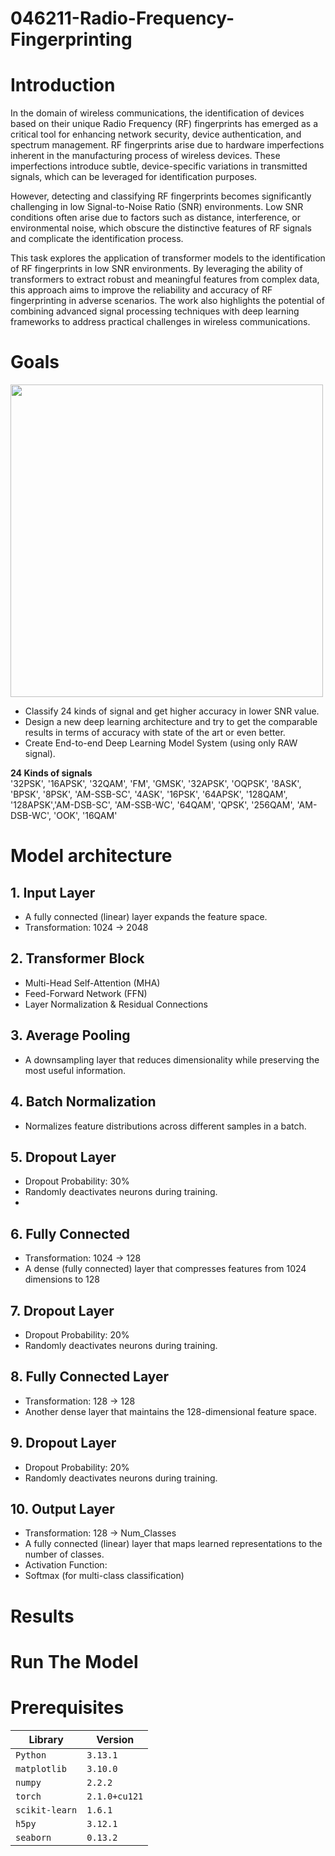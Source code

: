 # 046211-Radio-Frequency-Fingerprinting
# Introduction
In the domain of wireless communications, the identification of devices based on their unique Radio Frequency (RF) fingerprints has emerged as a critical tool for enhancing network security, device authentication, and spectrum management. RF fingerprints arise due to hardware imperfections inherent in the manufacturing process of wireless devices. These imperfections introduce subtle, device-specific variations in transmitted signals, which can be leveraged for identification purposes.

However, detecting and classifying RF fingerprints becomes significantly challenging in low Signal-to-Noise Ratio (SNR) environments. Low SNR conditions often arise due to factors such as distance, interference, or environmental noise, which obscure the distinctive features of RF signals and complicate the identification process.

This task explores the application of transformer models to the identification of RF fingerprints in low SNR environments. By leveraging the ability of transformers to extract robust and meaningful features from complex data, this approach aims to improve the reliability and accuracy of RF fingerprinting in adverse scenarios. The work also highlights the potential of combining advanced signal processing techniques with deep learning frameworks to address practical challenges in wireless communications.

# Goals
<img src="https://github.com/alexivaner/Deep-Learning-Based-Radio-Signal-Classification/raw/main/Submission/Final/Kinds%20of%20Signal.png" width="500"><br>

* Classify 24 kinds of signal and get higher accuracy in lower SNR value.
* Design a new deep learning architecture and try to get the comparable results in terms of accuracy with state of the art or even better.
* Create End-to-end Deep Learning Model System (using only RAW signal).

**24 Kinds of signals** <br>
'32PSK', '16APSK', '32QAM', 'FM', 'GMSK', '32APSK', 'OQPSK', '8ASK', 'BPSK', '8PSK', 'AM-SSB-SC', '4ASK', '16PSK', '64APSK', '128QAM', '128APSK','AM-DSB-SC', 'AM-SSB-WC', '64QAM', 'QPSK', '256QAM', 'AM-DSB-WC', 'OOK', '16QAM'

# Model architecture
## 1. Input Layer
- A fully connected (linear) layer expands the feature space.
- Transformation: 1024 → 2048

## 2. Transformer Block
-  Multi-Head Self-Attention (MHA)
- Feed-Forward Network (FFN)
- Layer Normalization & Residual Connections
  
## 3.  Average Pooling
- A downsampling layer that reduces dimensionality while preserving the most useful information.
 
## 4. Batch Normalization
- Normalizes feature distributions across different samples in a batch.

## 5. Dropout Layer
- Dropout Probability: 30%
- Randomly deactivates neurons during training.
- 
## 6. Fully Connected 
- Transformation: 1024 → 128
- A dense (fully connected) layer that compresses features from 1024 dimensions to 128

## 7. Dropout Layer
- Dropout Probability: 20%
- Randomly deactivates neurons during training.

## 8. Fully Connected Layer
- Transformation: 128 → 128
- Another dense layer that maintains the 128-dimensional feature space.

## 9. Dropout Layer
- Dropout Probability: 20%
- Randomly deactivates neurons during training.

## 10. Output Layer
- Transformation: 128 → Num_Classes
- A fully connected (linear) layer that maps learned representations to the number of classes.
- Activation Function:
- Softmax (for multi-class classification)

# Results


# Run The Model

# Prerequisites
|Library         | Version |
|--------------------|----|
|`Python`| `3.13.1`|
|`matplotlib`| `3.10.0`|
|`numpy`| `2.2.2`|
|`torch`| `2.1.0+cu121`|
|`scikit-learn`| `1.6.1`|
|`h5py`| `3.12.1`|
|`seaborn`| `0.13.2` |



